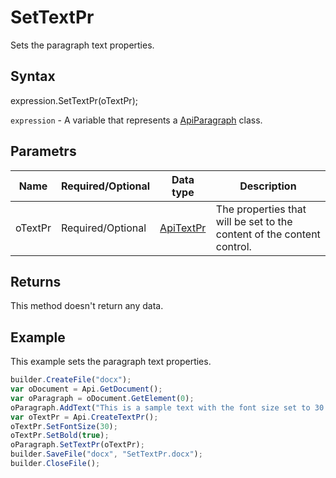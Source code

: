 # SetTextPr

Sets the paragraph text properties.

## Syntax

expression.SetTextPr(oTextPr);

`expression` - A variable that represents a [ApiParagraph](../ApiParagraph.md) class.

## Parametrs

| **Name** | **Required/Optional** | **Data type** | **Description** |
| ------------- | ------------- | ------------- | ------------- |
| oTextPr | Required/Optional | [ApiTextPr](../../ApiTextPr/ApiTextPr.md) | The properties that will be set to the content of the content control. |

## Returns

This method doesn't return any data.

## Example

This example sets the paragraph text properties.

```javascript
builder.CreateFile("docx");
var oDocument = Api.GetDocument();
var oParagraph = oDocument.GetElement(0);
oParagraph.AddText("This is a sample text with the font size set to 30 and the font weight set to bold.");
var oTextPr = Api.CreateTextPr();
oTextPr.SetFontSize(30);
oTextPr.SetBold(true);
oParagraph.SetTextPr(oTextPr);
builder.SaveFile("docx", "SetTextPr.docx");
builder.CloseFile();
```
